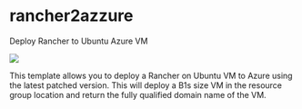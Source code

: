 # rancher2azzure
Deploy Rancher to Ubuntu Azure VM

<a href="https://portal.azure.com/#create/Microsoft.Template/uri/https%3A%2F%2Fraw.githubusercontent.com%2FAzure%2Fazure-quickstart-templates%2FrancherTemplate.json" target="_blank">
    <img src="http://azuredeploy.net/deploybutton.png"/>
</a>

This template allows you to deploy a Rancher on Ubuntu VM to Azure using the latest patched version. This will deploy a B1s size VM in the resource group location and return the fully qualified domain name of the VM.
